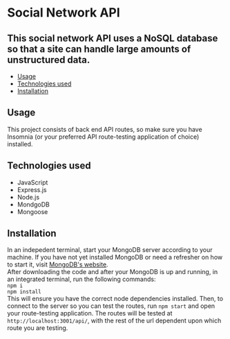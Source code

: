 # Social Network API

## This social network API uses a NoSQL database so that a site can handle large amounts of unstructured data.

- [Usage](#usage)
- [Technologies used](#technologies-used)
- [Installation](#installation)

## Usage
This project consists of back end API routes, so make sure you have Insomnia (or your preferred API route-testing application of choice) installed.

## Technologies used
- JavaScript
- Express.js
- Node.js
- MondgoDB
- Mongoose

## Installation
In an indepedent terminal, start your MongoDB server according to your machine. If you have not yet installed MongoDB or need a refresher on how to start it, visit [MongoDB's website](https://www.mongodb.com/docs/manual/administration/install-community/).<br>
After downloading the code and after your MongoDB is up and running, in an integrated terminal, run the following commands:<br>
`npm i`<br>
`npm install`<br>
This will ensure you have the correct node dependencies installed. Then, to connect to the server so you can test the routes, run `npm start` and open your route-testing application. The routes will be tested at `http://localhost:3001/api/`, with the rest of the url dependent upon which route you are testing.
